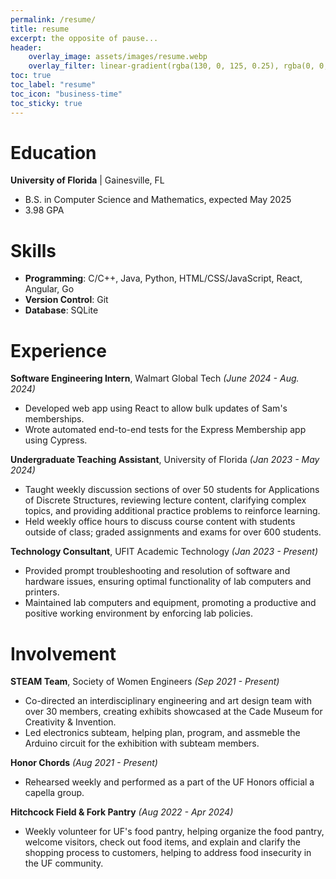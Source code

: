 ```yaml
---
permalink: /resume/
title: resume
excerpt: the opposite of pause...
header:
    overlay_image: assets/images/resume.webp
    overlay_filter: linear-gradient(rgba(130, 0, 125, 0.25), rgba(0, 0, 0, 0.5))
toc: true
toc_label: "resume"
toc_icon: "business-time"
toc_sticky: true
---
```

# Education
**University of Florida** | Gainesville, FL
- B.S. in Computer Science and Mathematics, expected May 2025
- 3.98 GPA

# Skills
- **Programming**: C/C++, Java, Python, HTML/CSS/JavaScript, React, Angular, Go
- **Version Control**: Git
- **Database**: SQLite

# Experience
**Software Engineering Intern**, Walmart Global Tech *(June 2024 - Aug. 2024)*
- Developed web app using React to allow bulk updates of Sam's memberships.
- Wrote automated end-to-end tests for the Express Membership app using Cypress.

**Undergraduate Teaching Assistant**, University of Florida *(Jan 2023 - May 2024)*
- Taught weekly discussion sections of over 50 students for Applications of Discrete Structures, reviewing lecture content, clarifying complex topics, and providing additional practice problems to reinforce learning.
- Held weekly office hours to discuss course content with students outside of class; graded assignments and exams for over 600 students.

**Technology Consultant**, UFIT Academic Technology *(Jan 2023 - Present)*
- Provided prompt troubleshooting and resolution of software and hardware issues, ensuring optimal functionality
of lab computers and printers.
- Maintained lab computers and equipment, promoting a productive and positive working environment by enforcing
lab policies.

# Involvement

**STEAM Team**, Society of Women Engineers *(Sep 2021 - Present)*
- Co-directed an interdisciplinary engineering and art design team with over 30 members, creating exhibits showcased at the Cade Museum for Creativity & Invention.
- Led electronics subteam, helping plan, program, and assmeble the Arduino circuit for the exhibition with subteam members.

**Honor Chords** *(Aug 2021 - Present)*
- Rehearsed weekly and performed as a part of the UF Honors official a capella group.

**Hitchcock Field & Fork Pantry** *(Aug 2022 - Apr 2024)*
- Weekly volunteer for UF's food pantry, helping organize the food pantry, welcome visitors, check out food items, and explain and clarify the shopping process to customers, helping to address food insecurity in the UF community.